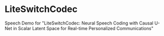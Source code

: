 # LiteSwitchCodec
Speech Demo for "LiteSwitchCodec: Neural Speech Coding with Causal U-Net in Scalar Latent Space for Real-time Personalized Communications"
